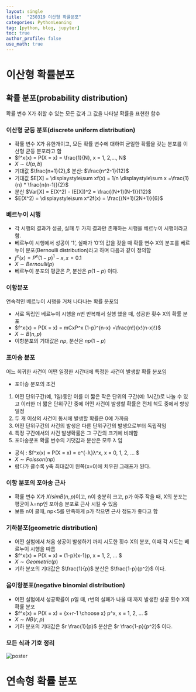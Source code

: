 ```yaml
---
layout: single
title:  "250319 이산형 확률분포"
categories: PythonLeaning
tag: [python, blog, jupyter]
toc: true
author_profile: false
use_math: true
---
```


<head>
  <style>
    table.dataframe {
      white-space: normal;
      width: 100%;
      height: 240px;
      display: block;
      overflow: auto;
      font-family: Arial, sans-serif;
      font-size: 0.9rem;
      line-height: 20px;
      text-align: center;
      border: 0px !important;
    }

    table.dataframe th {
      text-align: center;
      font-weight: bold;
      padding: 8px;
    }

    table.dataframe td {
      text-align: center;
      padding: 8px;
    }

    table.dataframe tr:hover {
      background: #b8d1f3; 
    }

    .output_prompt {
      overflow: auto;
      font-size: 0.9rem;
      line-height: 1.45;
      border-radius: 0.3rem;
      -webkit-overflow-scrolling: touch;
      padding: 0.8rem;
      margin-top: 0;
      margin-bottom: 15px;
      font: 1rem Consolas, "Liberation Mono", Menlo, Courier, monospace;
      color: $code-text-color;
      border: solid 1px $border-color;
      border-radius: 0.3rem;
      word-break: normal;
      white-space: pre;
    }

  .dataframe tbody tr th:only-of-type {
      vertical-align: middle;
  }

  .dataframe tbody tr th {
      vertical-align: top;
  }

  .dataframe thead th {
      text-align: center !important;
      padding: 8px;
  }

  .page__content p {
      margin: 0 0 0px !important;
  }

  .page__content p > strong {
    font-size: 0.8rem !important;
  }

  </style>
</head>


# **이산형 확률분포**
## **확률 분포(probability distribution)**
확률 변수 X가 취할 수 있는 모든 값과 그 값을 나타날 확률을 표현한 함수    
### **이산형 균등 분포(discrete uniform distribution)**
* 확률 변수 X가 유한개이고, 모든 확률 변수에 대하여 균일한 확률을 갖는 분포를 이산형 균등 분포라고 함
*  $f^x(x) = P(X = x) = \frac{1}{N}, x = 1, 2,..., N$
*  $X \sim U(a,b)$
* 기대값 $\frac{n+1}{2},$ 분산: $\frac{n^2-1}{12}$
* 기대값 $E[X] = \displaystyle\sum xf(x) = 1/n \displaystyle\sum x =\frac{1}{n} * \frac{n(n-1)}{2}$
* 분산 $Var[X] = E(X^2) - (E[X])^2 =  \frac{(N+1)(N-1)}{12}$
* $E(X^2) = \displaystyle\sum x^2f(x) = \frac{(N+1)(2N+1)}{6}$

### **베르누이 시행**
* 각 시행의 결과가 성공, 실패 두 가지 결과만 존재하는 시행을 베르누이 시행이라고 함.
* 베르누이 시행에서 성공이 ‘1’, 실패가 ‘0’의 값을 갖을 때 확률 변수 X의 분포를 베르누이 분포(Bernoulli distribution)라고 하며 다음과 같이 정의함
* $f^x(x)=P^x(1-p)^1-x, x = 0.1$
* $X \sim Bernoulli(p)$
* 베르누이 분포의 평균은 $P$, 분산은 $p(1-p)$ 이다.

### **이항분포**  
연속적인 베르누이 시행을 거처 나타나는 확률 분포임  
* 서로 독립인 베르누이 시행을 n번 반복해서 실행 했을 때, 성공한 횟수 X의 확률 분포
* $f^x(x) = P(X = x) = mCxP^x (1-p)^{n-x} =\frac{n!}{x!(n-x)!}$
* $X \sim B(n,p)$
* 이항분포의 기대값은 $np$, 분산은 $np(1-p)$

### **포아송 분포**  
어느 희귀한 사건이 어떤 일정한 시간대에 특정한 사건이 발생할 확률 분포임  
* 포아송 분포의 조건
1. 어떤 단위구간(예, 1일)동안 이를 더 짧은 작은 단위의 구간(예: 1시간)로 나눌 수 있고 이러한 더 짧은 단위구간 중에 어떤 사건이 발생할 확률은 전체 척도 중에서 항상 일정  
2. 두 개 이상의 사건이 동시에 발생할 확률은 0에 가까움  
3. 어떤 단위구간의 사건의 발생은 다른 단위구간의 발생으로부터 독립적임  
4. 특정 구간에서의 사건 발생확률은 그 구간의 크기에 비례함  
5. 포아송분포 확률 변수의 기댓값과 분산은 모두 λ 임   
* 공식 : $f^x(x) = P(X = x) = e^{-λ}λ^x,  x = 0, 1, 2, ... $
* $X \sim Poisson(np)$
* 람다가 클수록 y축 최대값이 왼쪽(x=0)에 치우친 그래프가 된다.

### 이항 분포의 포아송 근사
* 확률 변수 X가 $X /sim B(n,p)$이고, n이 충분히 크고, p가 아주 작을 때, X의 분포는 평균이 λ=np인 포아송 분포로 근사 시킬 수 있음
* 보통 n이 클때, np<5를 만족하게 p가 작으면 근사 정도가 좋다고 함

### **기하분포(geometric distribution)**
*  어떤 실험에서 처음 성공이 발생하기 까지 시도한 횟수 X의 분포, 이때 각 시도는 베르누이 시행을 따름
*  $f^x(x) = P(X = x) =  (1-p){x-1}p, x = 1, 2, ... $
*  $X \sim Geometric(p)$
*  기하 분포의 기대값은 $\frac{1}{p}$ 분산은 $\frac{1-p}{p^2}$ 이다.

### **음이항분포(negative binomial distribution)**
* 어떤 실험에서 성공확률이 p일 때, r번의 실패가 나올 때 까지 발생한 성공 횟수 X의 확률 분포
* $f^x(x) = P(X = x) = {x+r-1 \choose x} p^x, x = 1, 2, ... $
* $X \sim NB(r, p)$
* 기하 분포의 기대값은 $r \frac{1}{p}$ 분산은 $r \frac{1-p}{p^2}$ 이다.

### 모든 식과 기호 정리
![poster](https://media.discordapp.net/attachments/1351886685637578783/1351886733956091914/2025-03-19_190655.png?ex=67dc0222&is=67dab0a2&hm=d635e0397a75c75cf082d0cdb74aec9e8d715d4a3cb841f7d7d565831463d712&=&format=webp&quality=lossless&width=1570&height=800)





# **연속형 확률 분포**













